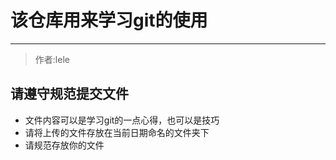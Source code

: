 # 该仓库用来学习git的使用
------------------------------
> 作者:lele

## 请遵守规范提交文件
* 文件内容可以是学习git的一点心得，也可以是技巧
* 请将上传的文件存放在当前日期命名的文件夹下
* 请规范存放你的文件

